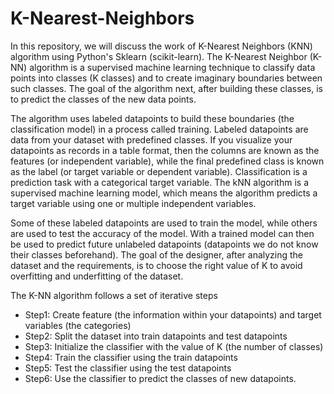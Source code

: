 # K-Nearest-Neighbors
In this repository, we will discuss the work of K-Nearest Neighbors (KNN) algorithm using Python's Sklearn (scikit-learn). The K-Nearest Neighbor (K-NN) algorithm is a supervised machine learning technique to classify data points into classes (K classes) and to create imaginary boundaries between such classes. The goal of the algorithm next, after building these classes, is to predict the classes of the new data points.

The algorithm uses labeled datapoints to build these boundaries (the classification model) in a process called training. Labeled datapoints are data from your dataset with predefined classes. If you visualize your datapoints as records in a table format, then the columns are known as the features (or independent variable), while the final predefined class is known as the label (or target variable or dependent variable). Classification is a prediction task with a categorical target variable. The kNN algorithm is a supervised machine learning model, which means the algorithm predicts a target variable using one or multiple independent variables.

Some of these labeled datapoints are used to train the model, while others are used to test the accuracy of the model. With a trained model can then be used to predict future unlabeled datapoints (datapoints we do not know their classes beforehand). The goal of the designer, after analyzing the dataset and the requirements, is to choose the right value of K to avoid overfitting and underfitting of the dataset.


The K-NN algorithm follows a set of iterative steps
- Step1: Create feature (the information within your datapoints) and target variables (the categories)
- Step2: Split the dataset into train datapoints and test datapoints
- Step3: Initialize the classifier with the value of K (the number of classes)
- Step4: Train the classifier using the train datapoints
- Step5: Test the classifier using the test datapoints
- Step6: Use the classifier to predict the classes of new datapoints.
